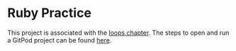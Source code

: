 # Ruby Practice

 This project is associated with the [loops chapter](https://firstdraft.github.io/appdev-textbook/loops-chapter.html). The steps to open and run a GitPod project can be found [here](https://firstdraft.github.io/appdev-textbook/string.html#start-gitpod-project).
 